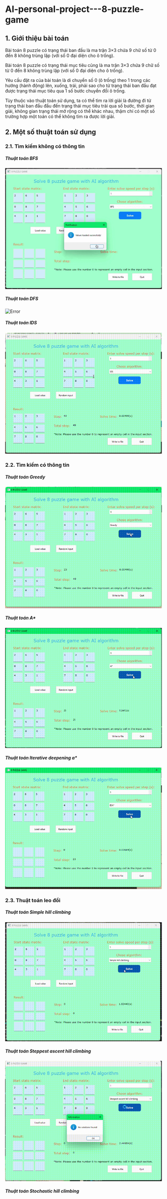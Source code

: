 # AI-personal-project---8-puzzle-game

## 1. Giới thiệu bài toán
Bài toán 8 puzzle có trạng thái ban đầu là ma trận 3×3 chứa 9 chữ số từ 0 đến 8 không trùng lặp (với số 0 đại diện cho ô trống).

Bài toán 8 puzzle có trạng thái mục tiêu cũng là ma trận 3×3 chứa 9 chữ số từ 0 đến 8 không trùng lặp (với số 0 đại diện cho ô trống).

Yêu cầu đặt ra của bài toán là di chuyển số 0 (ô trống) theo 1 trong các hướng (hành động) lên, xuống, trái, phải sao cho từ trạng thái ban đầu đạt được trạng thái mục tiêu qua 1 số bước chuyển đổi ô trống.

Tùy thuộc vào thuật toán sử dụng, ta có thể tìm ra lời giải là đường đi từ trạng thái ban đầu đầu đến trạng thái mục tiêu trải qua số bước, thời gian giải, không gian trạng thái mở rộng có thể khác nhau, thậm chí có một số trường hợp một toán có thể không tìm ra được lời giải.

## 2. Một số thuật toán sử dụng
### 2.1. Tìm kiếm không có thông tin
##### Thuật toán BFS
![Error](gif/BFS.gif)

##### Thuật toán DFS
![Error](gif/DFS.gif)

##### Thuật toán IDS
![Error](gif/IDS.gif)

### 2.2. Tìm kiếm có thông tin
##### Thuật toán Greedy
![Error](gif/Greedy.gif)

##### Thuật toán A*
![Error](gif/Astart.gif)

##### Thuật toán Iterative deepening a*
![Error](gif/IDAstart.gif)

### 2.3. Thuật toán leo đồi
##### Thuật toán Simple hill climbing
![Error](gif/SHC.gif)

##### Thuật toán Steppest ascent hill climbing
![Error](gif/SAHC.gif)

##### Thuật toán Stochastic hill climbing

